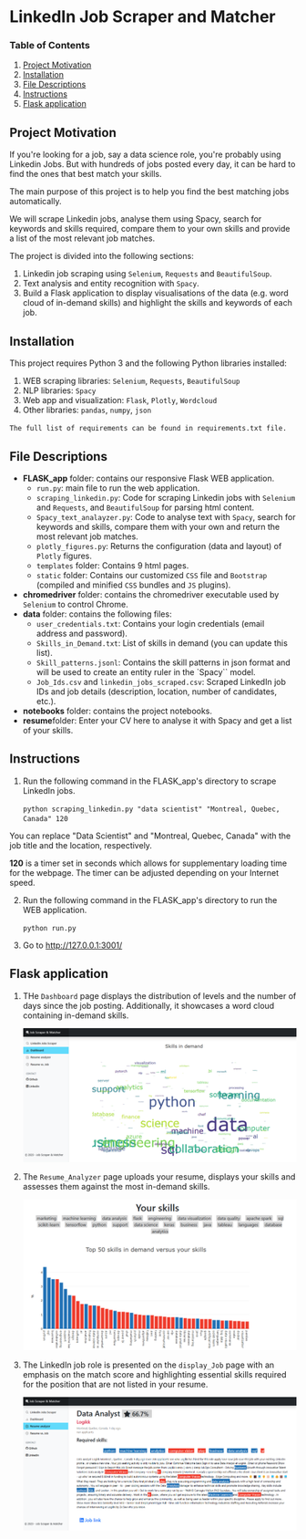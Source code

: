 # LinkedIn Job Scraper and Matcher

### Table of Contents

1. [Project Motivation](#motivation)
2. [Installation](#installation)
3. [File Descriptions](#file_descriptions)
4. [Instructions](#instructions)
5. [Flask application](#Flask_app)

## Project Motivation <a name="motivation"></a>

If you're looking for a job, say a data science role, you're probably using Linkedin Jobs.
But with hundreds of jobs posted every day, it can be hard to find the ones that best match your skills.

The main purpose of this project is to help you find the best matching jobs automatically.

We will scrape Linkedin jobs, analyse them using Spacy, search for keywords and skills required, compare them to your own skills and provide a list of the most relevant job matches.

The project is divided into the following sections:

1. Linkedin job scraping using `Selenium`, `Requests` and `BeautifulSoup`.
2. Text analysis and entity recognition with `Spacy`.
3. Build a Flask application to display visualisations of the data (e.g. word cloud of in-demand skills) and highlight the skills and keywords of each job.

## Installation <a name="installation"></a>

This project requires Python 3 and the following Python libraries installed:

1. WEB scraping libraries: `Selenium`, `Requests`, `BeautifulSoup`
2. NLP libraries: `Spacy`
3. Web app and visualization: `Flask`, `Plotly`, `Wordcloud`
4. Other libraries: `pandas`, `numpy`, `json`

`The full list of requirements can be found in requirements.txt file.`

## File Descriptions <a name="file_descriptions"></a>

- **FLASK_app** folder: contains our responsive Flask WEB application.
  - `run.py`: main file to run the web application.
  - `scraping_linkedin.py`: Code for scraping Linkedin jobs with `Selenium` and `Requests`, and `BeautifulSoup` for parsing html content.
  - `Spacy_text_analayzer.py`: Code to analyse text with `Spacy`, search for keywords and skills, compare them with your own and return the most relevant job matches.
  - `plotly_figures.py`: Returns the configuration (data and layout) of `Plotly` figures.
  - `templates` folder: Contains 9 html pages.
  - `static` folder: Contains our customized `CSS` file and `Bootstrap` (compiled and minified `CSS` bundles and `JS` plugins).
- **chromedriver** folder: contains the chromedriver executable used by `Selenium` to control Chrome.
- **data** folder: contains the following files:
  - `user_credentials.txt`: Contains your login credentials (email address and password).
  - `Skills_in_Demand.txt`: List of skills in demand (you can update this list).
  - `Skill_patterns.jsonl`: Contains the skill patterns in json format and will be used to create an entity ruler in the `Spacy`` model.
  - `Job_Ids.csv` and `linkedin_jobs_scraped.csv`: Scraped LinkedIn job IDs and job details (description, location, number of candidates, etc.).
- **notebooks** folder: contains the project notebooks.
- **resume**folder: Enter your CV here to analyse it with Spacy and get a list of your skills.

## Instructions <a name="instructions"></a>

1. Run the following command in the FLASK_app's directory to scrape LinkedIn jobs.

   `python scraping_linkedin.py "data scientist" "Montreal, Quebec, Canada" 120`

You can replace "Data Scientist" and "Montreal, Quebec, Canada" with the job title and the location, respectively.

**120** is a timer set in seconds which allows for supplementary loading time for the webpage. The timer can be adjusted depending on your Internet speed.

2. Run the following command in the FLASK_app's directory to run the WEB application.

   `python run.py`

3. Go to http://127.0.0.1:3001/

## Flask application <a name="Flask_app"></a>

1. THe `Dashboard` page displays the distribution of levels and the number of days since the job posting. Additionally, it showcases a word cloud containing in-demand skills.

   ![image Dashboard](https://github.com/AlaGrine/LinkedIn_Job_Scraper_and_Matcher/blob/main/screenshots/dashboard.png)

2. The `Resume_Analyzer` page uploads your resume, displays your skills and assesses them against the most in-demand skills.

   ![image Skills](https://github.com/AlaGrine/LinkedIn_Job_Scraper_and_Matcher/blob/main/screenshots/skills.png)

3. The LinkedIn job role is presented on the `display_Job` page with an emphasis on the match score and highlighting essential skills required for the position that are not listed in your resume.

   ![job](https://github.com/AlaGrine/LinkedIn_Job_Scraper_and_Matcher/blob/main/screenshots/capture1.png)
